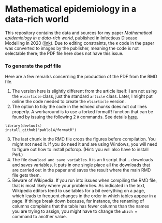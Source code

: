 # Mathematical epidemiology in a data-rich world
This repository contains the data and sources for my paper *Mathematical epidemiology in a data-rich world*, published in Infectious Disease Modelling in 2020 ([link](https://doi.org/10.1016/j.idm.2019.12.008)). Due to editing constraints, the `R` code in the paper was converted to images by the publisher, meaning the code is not selectable there; the PDF file here does not have this issue.

### To generate the pdf file
Here are a few remarks concerning the production of the PDF from the RMD file.

1. The version here is slightly different from the article itself: I am not using the `elsarticle` class, just the standard `article` class. Later, I might put online the code needed to create the `elsarticle` version.
2. The option to tidy the code in the echoed chunks does not cut lines properly. A workaround is to use a forked formatR function that can be found by issuing the following 2 `R` commands. See details [here](https://stackoverflow.com/questions/20778635/formatr-width-cutoff-issue).
```
library(devtools)
install_github("pablo14/formatR")
```
3. The last chunk in the RMD file crops the figures before compilation. You might not need it. If you do need it and are using Windows, you will need to figure out how to install pdfcrop. (Hint: you will also have to install Perl.)
4. The file `download_and_save_variables.R` is an `R` script that .. downloads and saves variables. It puts in one single place all the downloads that are carried out in the paper and saves the result where the main RMD file gets them.
5. Beware of Wikipedia. If you run into issues when compiling the RMD file, that is most likely where your problem lies. As indicated in the text, Wikipedia editors tend to use tables for a bit everything on a page, which leads to frequent changes in the order in which tables appear in a page. If things break down because, for instance, the renaming of columns complains that the table has fewer columns than the names you are trying to assign, you might have to change the `which =` command to another value.
